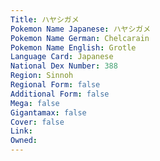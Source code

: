 ```yaml
---
﻿Title: ハヤシガメ
Pokemon Name Japanese: ハヤシガメ
Pokemon Name German: Chelcarain
Pokemon Name English: Grotle
Language Card: Japanese
National Dex Number: 388
Region: Sinnoh
Regional Form: false
Additional Form: false
Mega: false
Gigantamax: false
Cover: false
Link: 
Owned: 
---
```

